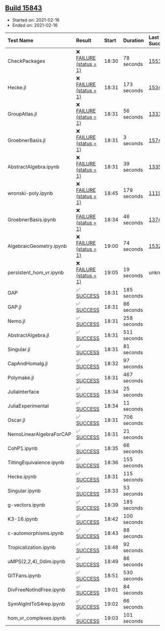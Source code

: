 ## [Build 15843](https://oscarci.mathematik.uni-kl.de/job/oscar/15843/)

* Started on: 2021-02-16
* Ended on: 2021-02-16

| Test Name    | Result | Start | Duration | Last Success | First Failure |
|:-------------|:-------|:------|:---------|:-------------|:--------------|
| CheckPackages | ❌ [FAILURE (status = 1)](https://oscarci.mathematik.uni-kl.de/job/oscar/15843/artifact/logs/build-15843/CheckPackages.log) | 18:30 | 78 seconds | [15514](https://oscarci.mathematik.uni-kl.de/job/oscar/15514/) | [15515](https://oscarci.mathematik.uni-kl.de/job/oscar/15515/) |
| Hecke.jl | ❌ [FAILURE (status = 1)](https://oscarci.mathematik.uni-kl.de/job/oscar/15843/artifact/logs/build-15843/Hecke.jl.log) | 18:31 | 173 seconds | [15344](https://oscarci.mathematik.uni-kl.de/job/oscar/15344/) | [15348](https://oscarci.mathematik.uni-kl.de/job/oscar/15348/) |
| GroupAtlas.jl | ❌ [FAILURE (status = 1)](https://oscarci.mathematik.uni-kl.de/job/oscar/15843/artifact/logs/build-15843/GroupAtlas.jl.log) | 18:31 | 56 seconds | [13311](https://oscarci.mathematik.uni-kl.de/job/oscar/13311/) | [13312](https://oscarci.mathematik.uni-kl.de/job/oscar/13312/) |
| GroebnerBasis.jl | ❌ [FAILURE (status = 1)](https://oscarci.mathematik.uni-kl.de/job/oscar/15843/artifact/logs/build-15843/GroebnerBasis.jl.log) | 18:31 | 3 seconds | [15745](https://oscarci.mathematik.uni-kl.de/job/oscar/15745/) | [15746](https://oscarci.mathematik.uni-kl.de/job/oscar/15746/) |
| AbstractAlgebra.ipynb | ❌ [FAILURE (status = 1)](https://oscarci.mathematik.uni-kl.de/job/oscar/15843/artifact/logs/build-15843/AbstractAlgebra.ipynb.log) | 18:31 | 39 seconds | [13355](https://oscarci.mathematik.uni-kl.de/job/oscar/13355/) | [13356](https://oscarci.mathematik.uni-kl.de/job/oscar/13356/) |
| wronski-poly.ipynb | ❌ [FAILURE (status = 1)](https://oscarci.mathematik.uni-kl.de/job/oscar/15843/artifact/logs/build-15843/wronski-poly.ipynb.log) | 18:45 | 179 seconds | [11192](https://oscarci.mathematik.uni-kl.de/job/oscar/11192/) | [11193](https://oscarci.mathematik.uni-kl.de/job/oscar/11193/) |
| GroebnerBasis.ipynb | ❌ [FAILURE (status = 1)](https://oscarci.mathematik.uni-kl.de/job/oscar/15843/artifact/logs/build-15843/GroebnerBasis.ipynb.log) | 18:34 | 46 seconds | [13748](https://oscarci.mathematik.uni-kl.de/job/oscar/13748/) | [13749](https://oscarci.mathematik.uni-kl.de/job/oscar/13749/) |
| AlgebraicGeometry.ipynb | ❌ [FAILURE (status = 1)](https://oscarci.mathematik.uni-kl.de/job/oscar/15843/artifact/logs/build-15843/AlgebraicGeometry.ipynb.log) | 19:00 | 74 seconds | [15322](https://oscarci.mathematik.uni-kl.de/job/oscar/15322/) | [15323](https://oscarci.mathematik.uni-kl.de/job/oscar/15323/) |
| persistent_hom_vr.ipynb | ❌ [FAILURE (status = 1)](https://oscarci.mathematik.uni-kl.de/job/oscar/15843/artifact/logs/build-15843/persistent_hom_vr.ipynb.log) | 19:05 | 19 seconds | unknown | unknown |
| GAP | ✅ [SUCCESS](https://oscarci.mathematik.uni-kl.de/job/oscar/15843/artifact/logs/build-15843/GAP.log) | 18:31 | 185 seconds |  |  |
| GAP.jl | ✅ [SUCCESS](https://oscarci.mathematik.uni-kl.de/job/oscar/15843/artifact/logs/build-15843/GAP.jl.log) | 18:31 | 86 seconds |  |  |
| Nemo.jl | ✅ [SUCCESS](https://oscarci.mathematik.uni-kl.de/job/oscar/15843/artifact/logs/build-15843/Nemo.jl.log) | 18:31 | 258 seconds |  |  |
| AbstractAlgebra.jl | ✅ [SUCCESS](https://oscarci.mathematik.uni-kl.de/job/oscar/15843/artifact/logs/build-15843/AbstractAlgebra.jl.log) | 18:31 | 511 seconds |  |  |
| Singular.jl | ✅ [SUCCESS](https://oscarci.mathematik.uni-kl.de/job/oscar/15843/artifact/logs/build-15843/Singular.jl.log) | 18:31 | 81 seconds |  |  |
| CapAndHomalg.jl | ✅ [SUCCESS](https://oscarci.mathematik.uni-kl.de/job/oscar/15843/artifact/logs/build-15843/CapAndHomalg.jl.log) | 18:32 | 97 seconds |  |  |
| Polymake.jl | ✅ [SUCCESS](https://oscarci.mathematik.uni-kl.de/job/oscar/15843/artifact/logs/build-15843/Polymake.jl.log) | 18:31 | 467 seconds |  |  |
| JuliaInterface | ✅ [SUCCESS](https://oscarci.mathematik.uni-kl.de/job/oscar/15843/artifact/logs/build-15843/JuliaInterface.log) | 18:34 | 25 seconds |  |  |
| JuliaExperimental | ✅ [SUCCESS](https://oscarci.mathematik.uni-kl.de/job/oscar/15843/artifact/logs/build-15843/JuliaExperimental.log) | 18:34 | 11 seconds |  |  |
| Oscar.jl | ✅ [SUCCESS](https://oscarci.mathematik.uni-kl.de/job/oscar/15843/artifact/logs/build-15843/Oscar.jl.log) | 18:31 | 706 seconds |  |  |
| NemoLinearAlgebraForCAP | ✅ [SUCCESS](https://oscarci.mathematik.uni-kl.de/job/oscar/15843/artifact/logs/build-15843/NemoLinearAlgebraForCAP.log) | 18:31 | 21 seconds |  |  |
| CohP1.ipynb | ✅ [SUCCESS](https://oscarci.mathematik.uni-kl.de/job/oscar/15843/artifact/logs/build-15843/CohP1.ipynb.log) | 18:35 | 66 seconds |  |  |
| TiltingEquivalence.ipynb | ✅ [SUCCESS](https://oscarci.mathematik.uni-kl.de/job/oscar/15843/artifact/logs/build-15843/TiltingEquivalence.ipynb.log) | 18:36 | 155 seconds |  |  |
| Hecke.ipynb | ✅ [SUCCESS](https://oscarci.mathematik.uni-kl.de/job/oscar/15843/artifact/logs/build-15843/Hecke.ipynb.log) | 18:31 | 115 seconds |  |  |
| Singular.ipynb | ✅ [SUCCESS](https://oscarci.mathematik.uni-kl.de/job/oscar/15843/artifact/logs/build-15843/Singular.ipynb.log) | 18:33 | 53 seconds |  |  |
| g-vectors.ipynb | ✅ [SUCCESS](https://oscarci.mathematik.uni-kl.de/job/oscar/15843/artifact/logs/build-15843/g-vectors.ipynb.log) | 18:39 | 185 seconds |  |  |
| K3-16.ipynb | ✅ [SUCCESS](https://oscarci.mathematik.uni-kl.de/job/oscar/15843/artifact/logs/build-15843/K3-16.ipynb.log) | 18:42 | 100 seconds |  |  |
| c-automorphisms.ipynb | ✅ [SUCCESS](https://oscarci.mathematik.uni-kl.de/job/oscar/15843/artifact/logs/build-15843/c-automorphisms.ipynb.log) | 18:43 | 88 seconds |  |  |
| Tropicalization.ipynb | ✅ [SUCCESS](https://oscarci.mathematik.uni-kl.de/job/oscar/15843/artifact/logs/build-15843/Tropicalization.ipynb.log) | 18:48 | 92 seconds |  |  |
| uMPS(2,2,4)_0dim.ipynb | ✅ [SUCCESS](https://oscarci.mathematik.uni-kl.de/job/oscar/15843/artifact/logs/build-15843/uMPS-2-2-4-_0dim.ipynb.log) | 18:49 | 86 seconds |  |  |
| GITFans.ipynb | ✅ [SUCCESS](https://oscarci.mathematik.uni-kl.de/job/oscar/15843/artifact/logs/build-15843/GITFans.ipynb.log) | 18:51 | 530 seconds |  |  |
| DivFreeNotIndFree.ipynb | ✅ [SUCCESS](https://oscarci.mathematik.uni-kl.de/job/oscar/15843/artifact/logs/build-15843/DivFreeNotIndFree.ipynb.log) | 19:01 | 84 seconds |  |  |
| SymAlgIntToS4rep.ipynb | ✅ [SUCCESS](https://oscarci.mathematik.uni-kl.de/job/oscar/15843/artifact/logs/build-15843/SymAlgIntToS4rep.ipynb.log) | 19:02 | 66 seconds |  |  |
| hom_vr_complexes.ipynb | ✅ [SUCCESS](https://oscarci.mathematik.uni-kl.de/job/oscar/15843/artifact/logs/build-15843/hom_vr_complexes.ipynb.log) | 19:03 | 101 seconds |  |  |
